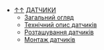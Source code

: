 ﻿- [&uarr;&uarr;](../README.md) [ДАТЧИКИ](README.md)
  - [Загальний огляд](general_description.md)
  - [Технічний опис датчиків](sensor_detail.md)
  - [Розташування датчиків](location.md)
  - [Монтаж датчиків](sensor_install.md)
